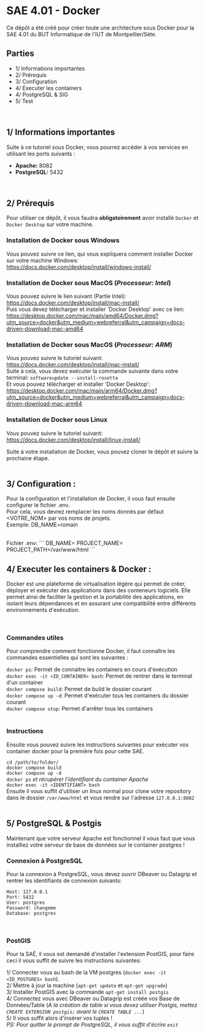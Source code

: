 # SAE 4.01 - Docker
Ce dépôt a été créé pour créer toute une architecture sous Docker pour la SAE 4.01 du BUT Informatique de l'IUT de Montpellier/Sète.


## Parties
   - 1/ Informations importantes
   - 2/ Prérequis
   - 3/ Configuration
   - 4/ Executer les containers
   - 4/ PostgreSQL & SIG
   - 5/ Test

<br/>

## 1/ Informations importantes
Suite à ce tutoriel sous Docker, vous pourrez accéder à vos services en utilisant les ports suivants :
 - **Apache:** 8082
 - **PostgreSQL:** 5432

<br/>

## 2/ Prérequis
Pour utiliser ce dépôt, il vous faudra **obligatoirement** avoir installé `Docker` et `Docker Desktop` sur votre machine.

### Installation de Docker sous Windows
Vous pouvez suivre ce lien, qui vous expliquera comment installer Docker sur votre machine Windows: https://docs.docker.com/desktop/install/windows-install/

### Installation de Docker sous MacOS (*Processeur: Intel*)
Vous pouvez suivre le lien suivant (Partie Intel): https://docs.docker.com/desktop/install/mac-install/ <br/>
Puis vous devez télécharger et installer 'Docker Desktop' avec ce lien: https://desktop.docker.com/mac/main/amd64/Docker.dmg?utm_source=docker&utm_medium=webreferral&utm_campaign=docs-driven-download-mac-amd64

### Installation de Docker sous MacOS (*Processeur: ARM*)
Vous pouvez suivre le tutoriel suivant: https://docs.docker.com/desktop/install/mac-install/<br/>
Suite à cela, vous devez exécuter la commande suivante dans votre terminal: `softwareupdate --install-rosetta` <br/>
Et vous pouvez télécharger et installer 'Docker Desktop': https://desktop.docker.com/mac/main/arm64/Docker.dmg?utm_source=docker&utm_medium=webreferral&utm_campaign=docs-driven-download-mac-arm64

### Installation de Docker sous Linux
Vous pouvez suivre le tutoriel suivant: https://docs.docker.com/desktop/install/linux-install/ <br/>

Suite à votre installation de Docker, vous pouvez cloner le dépôt et suivre la prochaine étape.
<br/>
<br/>

## 3/ Configuration : 
Pour la configuration et l'installation de Docker, il vous faut ensuite configurer le fichier .env. <br/>
Pour cela, vous devrez remplacer les noms donnés par défaut <VOTRE_NOM> par vos noms de projets. <br/>
Exemple: DB_NAME=romain

<br/>
Fichier .env:
```
DB_NAME=<VOTRE_NOM>
PROJECT_NAME=<VOTRE_NOM>
PROJECT_PATH=/var/www/html
```

<br/>

## 4/ Executer les containers & Docker :
Docker est une plateforme de virtualisation légère qui permet de créer, déployer et exécuter des applications dans des conteneurs logiciels. Elle permet ainsi de faciliter la gestion et la portabilité des applications, en isolant leurs dépendances et en assurant une compatibilité entre différents environnements d'exécution.

<br/>

### Commandes utiles

Pour comprendre comment fonctionne Docker, il faut connaître les commandes essentielles qui sont les suivantes :<br/>

`docker ps`: Permet de connaitre les containers en cours d'exécution<br/>
`docker exec -it <ID_CONTAINER> bash`: Permet de rentrer dans le terminal d'un container<br/>
`docker compose build`: Permet de build le dossier courant<br/>
`docker compose up -d`: Permet d'exécuter tous les containers du dossier courant<br/>
`docker compose stop`: Permet d'arrêter tous les containers
<br/><br/>

### Instructions

Ensuite vous pouvez suivre les instructions suivantes pour exécuter vos container docker pour la première fois pour cette SAE.

`cd /path/to/folder/`<br/>
`docker compose build`<br/>
`docker compose up -d`<br/>
`docker ps` *et récupérer l'identifiant du container Apache*<br/>
`docker exec -it <IDENTIFIANT> bash`<br/>
Ensuite il vous suffit d'utiliser un linux normal pour clone votre repository dans le dossier `/var/www/html` et vous rendre sur l'adresse `127.0.0.1:8082`<br/>
<br/>

## 5/ PostgreSQL & Postgis
Maintenant que votre serveur Apache est fonctionnel il vous faut que vous installiez votre serveur de base de données sur le container postgres !<br/>

### Connexion à PostgreSQL
Pour la connexion à PostgreSQL, vous devez ouvrir DBeaver ou Datagrip et rentrer les identifiants de connexion suivants:

```
Host: 127.0.0.1
Port: 5432
User: postgres
Password: changeme
Database: postgres
```

<br/>

### PostGIS
Pour la SAÉ, il vous est demandé d'installer l'extension PostGIS, pour faire ceci il vous suffit de suivre les instructions suivantes:

1/ Connecter vous au bash de la VM postgres (`docker exec -it <ID_POSTGRES> bash`).<br/>
2/ Mettre à jour la machine (`apt-get update` et `apt-get upgrade`)<br/>
3/ Installer PostGIS avec la commande `apt-get install postgis`<br/>
4/ Connectez vous avec DBeaver ou Datagrip est créée vos Base de Données/Table (*A la création de table si vous devez utiliser Postgis, mettez `CREATE EXTENSION postgis;` avant le `CREATE TABLE ...`*)<br/>
5/ Il vous suffit alors d'insérer vos tuples !<br/>
*PS: Pour quitter le prompt de PostgreSQL, il vous suffit d'écrire `exit`*
